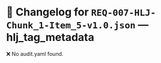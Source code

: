 # 📝 Changelog for `REQ-007-HLJ-Chunk_1-Item_5-v1.0.json` — **hlj_tag_metadata**

❌ No audit.yaml found.
